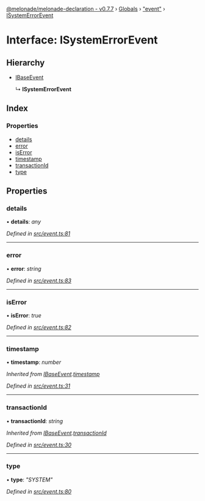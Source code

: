 [@melonade/melonade-declaration - v0.7.7](../README.md) › [Globals](../globals.md) › ["event"](../modules/_event_.md) › [ISystemErrorEvent](_event_.isystemerrorevent.md)

# Interface: ISystemErrorEvent

## Hierarchy

* [IBaseEvent](_event_.ibaseevent.md)

  ↳ **ISystemErrorEvent**

## Index

### Properties

* [details](_event_.isystemerrorevent.md#details)
* [error](_event_.isystemerrorevent.md#error)
* [isError](_event_.isystemerrorevent.md#iserror)
* [timestamp](_event_.isystemerrorevent.md#timestamp)
* [transactionId](_event_.isystemerrorevent.md#transactionid)
* [type](_event_.isystemerrorevent.md#type)

## Properties

###  details

• **details**: *any*

*Defined in [src/event.ts:81](https://github.com/devit-tel/melonade-declaration/blob/e7e9481/src/event.ts#L81)*

___

###  error

• **error**: *string*

*Defined in [src/event.ts:83](https://github.com/devit-tel/melonade-declaration/blob/e7e9481/src/event.ts#L83)*

___

###  isError

• **isError**: *true*

*Defined in [src/event.ts:82](https://github.com/devit-tel/melonade-declaration/blob/e7e9481/src/event.ts#L82)*

___

###  timestamp

• **timestamp**: *number*

*Inherited from [IBaseEvent](_event_.ibaseevent.md).[timestamp](_event_.ibaseevent.md#timestamp)*

*Defined in [src/event.ts:31](https://github.com/devit-tel/melonade-declaration/blob/e7e9481/src/event.ts#L31)*

___

###  transactionId

• **transactionId**: *string*

*Inherited from [IBaseEvent](_event_.ibaseevent.md).[transactionId](_event_.ibaseevent.md#transactionid)*

*Defined in [src/event.ts:30](https://github.com/devit-tel/melonade-declaration/blob/e7e9481/src/event.ts#L30)*

___

###  type

• **type**: *"SYSTEM"*

*Defined in [src/event.ts:80](https://github.com/devit-tel/melonade-declaration/blob/e7e9481/src/event.ts#L80)*
